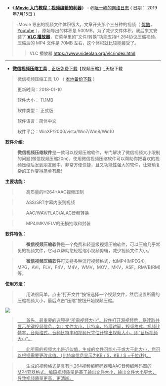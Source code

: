 
- 《[**iMovie 入门教程：视频编辑的利器**](https://www.ruanyifeng.com/blog/2019/07/imovie-tutorial.html)》 - @[阮一峰的网络日志](https://www.ruanyifeng.com/) ( 日期： 2019年7月15日 )

> iMovie 导出的视频文件体积很大。文章开头那个三分种的视频（ [优酷](https://v.youku.com/v_show/id_XNDI3MzA5ODY5Mg==.html)，[Youtube](https://www.youtube.com/watch?v=3Kh5-sEE_kk) ），原始导出的体积是 500MB。为了减少文件体积，我后来又安装了 [**VLC 播放器**](https://www.videolan.org/vlc/index.html)，它菜单里的"文件/转换"功能支持H.264协议压缩视频，压缩后的 MP4 文件是 70MB 左右，这个体积就比较能接受了。
>>  VLC 播放器 https://www.videolan.org/vlc/index.html

------------------------------------------------------------------------------------------

- [**微信视频压缩工具**](http://mydown.yesky.com/pcsoft/107251473.html) _ [正版免费下载](http://yesky.xzstatic.com/2017/03/15/weixinshipingyasuo.zip)【视频压缩】_天极下载

> 微信视频压缩工具 1.0 （ [本地备份下载](https://github.com/taoste/Hello-World/raw/master/Tools/%E5%BE%AE%E4%BF%A1%E8%A7%86%E9%A2%91%E5%8E%8B%E7%BC%A9%E5%B7%A5%E5%85%B7/%E5%BE%AE%E4%BF%A1%E8%A7%86%E9%A2%91%E5%8E%8B%E7%BC%A9%E5%B7%A5%E5%85%B7%20v1.0.zip) ）
> 
> 更新时间：2018-01-10
> 
> 软件大小： 11.1MB 
> 
> 软件类型： 正式版 
> 
> 软件语言：简体中文
> 
> 软件平台：WinXP/2000/vista/Win7/Win8/Win10

 **软件介绍:**
>  **微信视频压缩软件**是一款可以视频压缩软件，专门解决了微信视频大小限制的问题(微信视频压缩20m)，使用微信视频压缩软件可以帮助你把喜欢的视频压缩后发到朋友圈中，非常方便快捷，且又功能性强大的软件，让繁琐复杂的工作变得简单有趣!

 **主要功能：**

> 　　高质量的H264+AAC视频压制

> 　　ASS/SRT字幕内嵌到视频

> 　　AAC/WAV/FLAC/ALAC音频转换

> 　　MP4/MKV/FLV的无损抽取和封装

 **软件特色：**

> 　　**微信视频压缩软件**是一个免费和轻量级视频压缩软件，可以压缩几乎常见的视频文件，它可以帮助您轻松缩小视频剪辑，减少视频文件大小。

> 　　**微信视频压缩软件**可支持多种流行视频格式，如MP4(MPEG4)，MPG，AVI，FLV，F4V，M4V，WMV，MOV，MKV，ASF，RMVB(RM)等。

 **使用方法：**

> 　　用法很简单，点击“打开文件”按钮选择一个视频文件，然后设置所需的压缩视频大小，最后点击“压缩”按钮开始视频压缩。


<p><a href="http://yesky.img.zz314.com/2018-01-10/bef73b702b12a58b27b7fa316d733d8b.jpg" title="微信视频压缩软件">
<img src="https://camo.githubusercontent.com/c9b606ded97c6850f8c269983f8a32121b497aac/687474703a2f2f7965736b792e696d672e7a7a3331342e636f6d2f323031382d30312d31302f62656637336237303262313261353862323762376661333136643733336438622e6a7067"/></p>

> 　　首先，最重要的选项是“所需视频大小”。软件打开源视频后，将读取并显示关键视频信息，如：文件大小，比特率，持续时间，视频格式，视频比特率，音频格式，音频比特率和视频尺寸估计输出视频大小，即“目标视频大小”。

> 　　此所需的视频大小是近似值，生成的文件可能小于或大于此大小，您可以根据需要更改此值。(比特率信息显示为KB / S，KB / S =千位/秒)。

> 　　生成的视频格式是具有H.264视频编解码器和AAC音频编解码器的MP4容器格式。编码视频质量是基于输出文件大小，输出文件大小更大，导致视频质量更高，更清晰。
